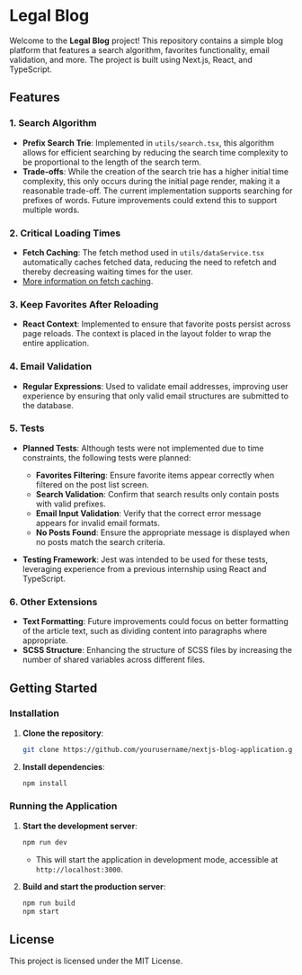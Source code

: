 # Legal Blog 

Welcome to the **Legal Blog** project! This repository contains a simple blog platform that features a search algorithm, favorites functionality, email validation, and more. The project is built using Next.js, React, and TypeScript.

## Features

### 1. Search Algorithm
- **Prefix Search Trie**: Implemented in `utils/search.tsx`, this algorithm allows for efficient searching by reducing the search time complexity to be proportional to the length of the search term.
- **Trade-offs**: While the creation of the search trie has a higher initial time complexity, this only occurs during the initial page render, making it a reasonable trade-off. The current implementation supports searching for prefixes of words. Future improvements could extend this to support multiple words.

### 2. Critical Loading Times
- **Fetch Caching**: The fetch method used in `utils/dataService.tsx` automatically caches fetched data, reducing the need to refetch and thereby decreasing waiting times for the user.
- [More information on fetch caching](https://nextjs.org/docs/app/building-your-application/data-fetching/fetching-caching-and-revalidating).

### 3. Keep Favorites After Reloading
- **React Context**: Implemented to ensure that favorite posts persist across page reloads. The context is placed in the layout folder to wrap the entire application.

### 4. Email Validation
- **Regular Expressions**: Used to validate email addresses, improving user experience by ensuring that only valid email structures are submitted to the database.

### 5. Tests
- **Planned Tests**: Although tests were not implemented due to time constraints, the following tests were planned:
  - **Favorites Filtering**: Ensure favorite items appear correctly when filtered on the post list screen.
  - **Search Validation**: Confirm that search results only contain posts with valid prefixes.
  - **Email Input Validation**: Verify that the correct error message appears for invalid email formats.
  - **No Posts Found**: Ensure the appropriate message is displayed when no posts match the search criteria.
  
- **Testing Framework**: Jest was intended to be used for these tests, leveraging experience from a previous internship using React and TypeScript.

### 6. Other Extensions
- **Text Formatting**: Future improvements could focus on better formatting of the article text, such as dividing content into paragraphs where appropriate.
- **SCSS Structure**: Enhancing the structure of SCSS files by increasing the number of shared variables across different files.

## Getting Started

### Installation

1. **Clone the repository**:
   ```bash
   git clone https://github.com/yourusername/nextjs-blog-application.git
   ```

2. **Install dependencies**:
   ```bash
   npm install
   ```

### Running the Application

1. **Start the development server**:
   ```bash
   npm run dev
   ```
   - This will start the application in development mode, accessible at `http://localhost:3000`.

2. **Build and start the production server**:
   ```bash
   npm run build
   npm start
   ```

## License

This project is licensed under the MIT License.
